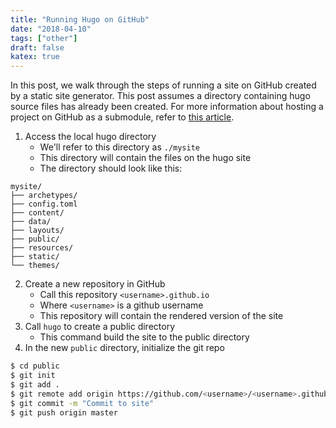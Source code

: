 ```yaml
---
title: "Running Hugo on GitHub"
date: "2018-04-10"
tags: ["other"]
draft: false
katex: true
---
```


In this post, we walk through the steps of running a site on GitHub created by a static site generator. This post assumes a directory containing hugo source files has already been created. For more information about hosting a project on GitHub as a submodule, refer to [this article](https://gohugo.io/hosting-and-deployment/hosting-on-github/#step-by-step-instructions).

1. Access the local hugo directory
	- We'll refer to this directory as `./mysite`
	- This directory will contain the files on the hugo site
	- The directory should look like this:

```text
mysite/
├── archetypes/
├── config.toml
├── content/
├── data/
├── layouts/
├── public/
├── resources/
├── static/
└── themes/
```

2. Create a new repository in GitHub
	- Call this repository `<username>.github.io`
	- Where `<username>` is a github username
	- This repository will contain the rendered version of the site
3. Call `hugo` to create a public directory
	- This command build the site to the public directory
4. In the new `public` directory, initialize the git repo

```bash
$ cd public
$ git init
$ git add .
$ git remote add origin https://github.com/<username>/<username>.github.io.git
$ git commit -m "Commit to site"
$ git push origin master
```
